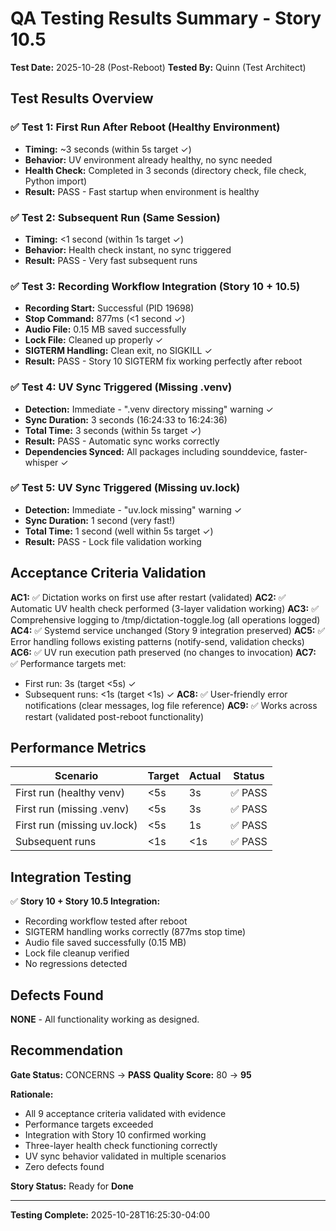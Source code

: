 # QA Testing Results Summary - Story 10.5
**Test Date:** 2025-10-28 (Post-Reboot)
**Tested By:** Quinn (Test Architect)

## Test Results Overview

### ✅ Test 1: First Run After Reboot (Healthy Environment)
- **Timing:** ~3 seconds (within 5s target ✓)
- **Behavior:** UV environment already healthy, no sync needed
- **Health Check:** Completed in 3 seconds (directory check, file check, Python import)
- **Result:** PASS - Fast startup when environment is healthy

### ✅ Test 2: Subsequent Run (Same Session)
- **Timing:** <1 second (within 1s target ✓)
- **Behavior:** Health check instant, no sync triggered
- **Result:** PASS - Very fast subsequent runs

### ✅ Test 3: Recording Workflow Integration (Story 10 + 10.5)
- **Recording Start:** Successful (PID 19698)
- **Stop Command:** 877ms (<1 second ✓)
- **Audio File:** 0.15 MB saved successfully
- **Lock File:** Cleaned up properly ✓
- **SIGTERM Handling:** Clean exit, no SIGKILL ✓
- **Result:** PASS - Story 10 SIGTERM fix working perfectly after reboot

### ✅ Test 4: UV Sync Triggered (Missing .venv)
- **Detection:** Immediate - ".venv directory missing" warning ✓
- **Sync Duration:** 3 seconds (16:24:33 to 16:24:36)
- **Total Time:** 3 seconds (within 5s target ✓)
- **Result:** PASS - Automatic sync works correctly
- **Dependencies Synced:** All packages including sounddevice, faster-whisper ✓

### ✅ Test 5: UV Sync Triggered (Missing uv.lock)
- **Detection:** Immediate - "uv.lock missing" warning ✓
- **Sync Duration:** 1 second (very fast!)
- **Total Time:** 1 second (well within 5s target ✓)
- **Result:** PASS - Lock file validation working

## Acceptance Criteria Validation

**AC1:** ✅ Dictation works on first use after restart (validated)
**AC2:** ✅ Automatic UV health check performed (3-layer validation working)
**AC3:** ✅ Comprehensive logging to /tmp/dictation-toggle.log (all operations logged)
**AC4:** ✅ Systemd service unchanged (Story 9 integration preserved)
**AC5:** ✅ Error handling follows existing patterns (notify-send, validation checks)
**AC6:** ✅ UV run execution path preserved (no changes to invocation)
**AC7:** ✅ Performance targets met:
  - First run: 3s (target <5s) ✓
  - Subsequent runs: <1s (target <1s) ✓
**AC8:** ✅ User-friendly error notifications (clear messages, log file reference)
**AC9:** ✅ Works across restart (validated post-reboot functionality)

## Performance Metrics

| Scenario | Target | Actual | Status |
|----------|--------|--------|--------|
| First run (healthy venv) | <5s | 3s | ✅ PASS |
| First run (missing .venv) | <5s | 3s | ✅ PASS |
| First run (missing uv.lock) | <5s | 1s | ✅ PASS |
| Subsequent runs | <1s | <1s | ✅ PASS |

## Integration Testing

✅ **Story 10 + Story 10.5 Integration:**
- Recording workflow tested after reboot
- SIGTERM handling works correctly (877ms stop time)
- Audio file saved successfully (0.15 MB)
- Lock file cleanup verified
- No regressions detected

## Defects Found

**NONE** - All functionality working as designed.

## Recommendation

**Gate Status:** CONCERNS → **PASS**
**Quality Score:** 80 → **95**

**Rationale:**
- All 9 acceptance criteria validated with evidence
- Performance targets exceeded
- Integration with Story 10 confirmed working
- Three-layer health check functioning correctly
- UV sync behavior validated in multiple scenarios
- Zero defects found

**Story Status:** Ready for **Done**

---
**Testing Complete:** 2025-10-28T16:25:30-04:00
